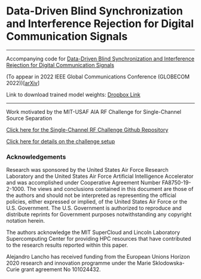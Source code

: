 # Data-Driven Blind Synchronization and Interference Rejection for Digital Communication Signals 

---
Accompanying code for [Data-Driven Blind Synchronization and Interference Rejection for Digital Communication Signals]()

(To appear in 2022 IEEE Global Communications Conference (GLOBECOM 2022))[[arXiv](https://arxiv.org/abs/2209.04871)]

Link to download trained model weights: [Dropbox Link](https://www.dropbox.com/s/6p9cfk8eirzvfsr/trained_models.zip?dl=0)

----
Work motivated by the MIT-USAF AIA RF Challenge for Single-Channel Source Separation

[Click here for the Single-Channel RF Challenge Github Repository](https://github.com/RFChallenge/rfchallenge_singlechannel_starter)

[Click here for details on the challenge setup](https://rfchallenge.mit.edu/wp-content/uploads/2021/08/Challenge1_pdf_detailed_description.pdf)


### Acknowledgements
Research was sponsored by the United States Air Force Research Laboratory and the United States Air Force Artificial Intelligence Accelerator and was accomplished under Cooperative Agreement Number FA8750-19-2-1000. The views and conclusions contained in this document are those of the authors and should not be interpreted as representing the official policies, either expressed or implied, of the United States Air Force or the U.S. Government. The U.S. Government is authorized to reproduce and distribute reprints for Government purposes notwithstanding any copyright notation herein.

The authors acknowledge the MIT SuperCloud and Lincoln Laboratory Supercomputing Center for providing HPC resources that have contributed to the research results reported within this paper.

Alejandro Lancho has received funding from the European Unions Horizon 2020 research and innovation programme under the Marie Sklodowska-Curie grant agreement No 101024432.
